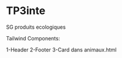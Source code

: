 # TP3inte
 SG produits ecologiques


Tailwind Components:

1-Header
2-Footer
3-Card dans animaux.html